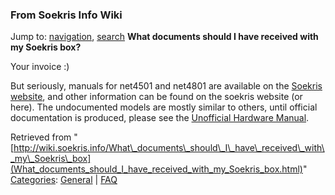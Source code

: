 
### From Soekris Info Wiki



Jump to: [navigation](What_documents_should_I_have_received_with_my_Soekris_box.html#column-one), [search](What_documents_should_I_have_received_with_my_Soekris_box.html#searchInput) 
**What documents should I have received with my Soekris box?**


Your invoice :)


But seriously, manuals for net4501 and net4801 are available on the [Soekris website](https://web.archive.org/web/20180610231755/http://www.soekris.com/downloads.htm "http://www.soekris.com/downloads.htm"), and other information can be found on the soekris website (or here). The undocumented models are mostly similar to others, until official documentation is produced, please see the [Unofficial Hardware Manual](https://web.archive.org/web/20180610231755/http://wiki.soekris.info/Unofficial_Hardware_Manual "Unofficial Hardware Manual").





Retrieved from "[http://wiki.soekris.info/What\_documents\_should\_I\_have\_received\_with\_my\_Soekris\_box](What_documents_should_I_have_received_with_my_Soekris_box.html)"
[Categories](https://web.archive.org/web/20180610231755/http://wiki.soekris.info/Special:Categories "Special:Categories"): [General](https://web.archive.org/web/20180610231755/http://wiki.soekris.info/Category:General "Category:General") | [FAQ](https://web.archive.org/web/20180610231755/http://wiki.soekris.info/Category:FAQ "Category:FAQ")

 


